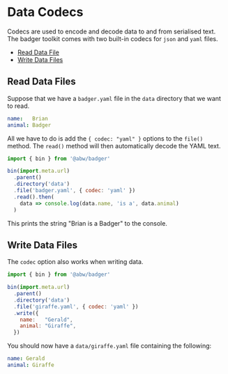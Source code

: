 # Data Codecs

Codecs are used to encode and decode data to and from serialised text.
The badger toolkit comes with two built-in codecs for `json` and `yaml` files.

- [Read Data File](#read-data-files)
- [Write Data Files](#write-data-files)

## Read Data Files

Suppose that we have a `badger.yaml` file in the `data` directory that we
want to read.

```yaml title="data/animal.yaml"
name:   Brian
animal: Badger
```

All we have to do is add the `{ codec: "yaml" }`
options to the `file()` method.  The `read()` method will then
automatically decode the YAML text.

```js title="bin/animal.js"
import { bin } from '@abw/badger'

bin(import.meta.url)
  .parent()
  .directory('data')
  .file('badger.yaml', { codec: 'yaml' })
  .read().then(
    data => console.log(data.name, 'is a', data.animal)
  )
```

This prints the string "Brian is a Badger" to the console.

## Write Data Files

The `codec` option also works when writing data.

```js title="bin/giraffe.js"
import { bin } from '@abw/badger'

bin(import.meta.url)
  .parent()
  .directory('data')
  .file('giraffe.yaml', { codec: 'yaml' })
  .write({
    name:   "Gerald",
    animal: "Giraffe",
  })
```

You should now have a `data/giraffe.yaml` file containing the following:

```yaml title="data/giraffe.yaml"
name: Gerald
animal: Giraffe
```

